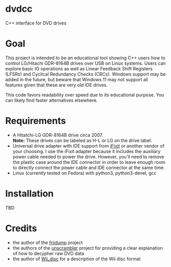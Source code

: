 # dvdcc
C++ interface for DVD drives

# Goal

This project is intended to be an educational tool showing C++ users how to control LG/Hitachi GDR-8164B drives over USB on Linux systems. Users can explore basic IO operations as well as Linear Feedback Shift Registers (LFSRs) and Cyclical Redundancy Checks (CRCs). Windows support may be added in the future, but beware that Windows 11 may not support all features given that these are very old IDE drives.

This code favors readability over speed due to its educational purpose. You can likely find faster alternatives elsewhere. 

# Requirements

* A Hitatchi-LG GDR-8164B drive circa 2007. <br> **Note:** These drives can be labeled as H-L or LG on the drive label.
* Universal drive adapter with IDE support from [iFixit](https://www.ifixit.com/products/universal-drive-adapter) or another vendor of your choosing. I use the iFixit adapter because it includes the auxiliary power cable needed to power the drive. However, you'll need to remove the plastic case around the IDE connector in order to leave enough room to directly connect the power cable and IDE connector at the same time. 
* Linux (currently tested on Fedora) with python3, python3-devel, gcc

# Installation

TBD

# Credits

* the author of the [friidump](https://github.com/bradenmcd/friidump) project
* the authors of the [unscrambler](https://github.com/saramibreak/unscrambler) project for providing a clear explanation of how to decypher raw DVD data
* the author of [Wii_disc](https://wiibrew.org/wiki/Wii_disc) for a description of the Wii disc format
